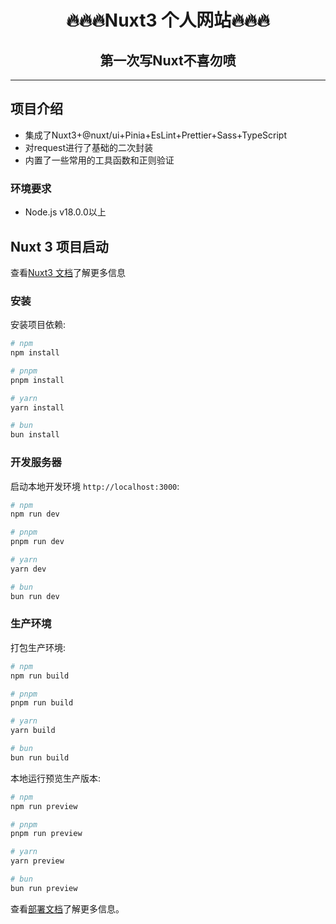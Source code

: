 <h1 align='center'>🔥🔥🔥Nuxt3 个人网站🔥🔥🔥</h1>
<h2 align='center'>第一次写Nuxt不喜勿喷</h2>

---

## 项目介绍

- 集成了Nuxt3+@nuxt/ui+Pinia+EsLint+Prettier+Sass+TypeScript
- 对request进行了基础的二次封装
- 内置了一些常用的工具函数和正则验证

### 环境要求

- Node.js v18.0.0以上

## Nuxt 3 项目启动

查看[Nuxt3 文档](https://nuxt.com/docs/getting-started/introduction)了解更多信息

### 安装

安装项目依赖:

```bash
# npm
npm install

# pnpm
pnpm install

# yarn
yarn install

# bun
bun install
```

### 开发服务器

启动本地开发环境 `http://localhost:3000`:

```bash
# npm
npm run dev

# pnpm
pnpm run dev

# yarn
yarn dev

# bun
bun run dev
```

### 生产环境

打包生产环境:

```bash
# npm
npm run build

# pnpm
pnpm run build

# yarn
yarn build

# bun
bun run build
```

本地运行预览生产版本:

```bash
# npm
npm run preview

# pnpm
pnpm run preview

# yarn
yarn preview

# bun
bun run preview
```

查看[部署文档](https://nuxt.com/docs/getting-started/deployment)了解更多信息。
